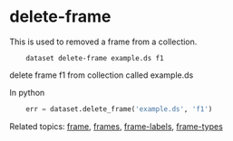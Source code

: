 
# delete-frame

This is used to removed a frame from a collection.

```shell
    dataset delete-frame example.ds f1
```

delete frame f1 from collection called example.ds

In python

```python
    err = dataset.delete_frame('example.ds', 'f1')
```

Related topics: [frame](frame.html), [frames](frames.html), [frame-labels](frame-labels.html), [frame-types](frame-types.html)

